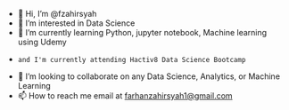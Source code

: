 - 👋 Hi, I’m @fzahirsyah
- 👀 I’m interested in Data Science
- 🌱 I’m currently learning Python, jupyter notebook, Machine learning using Udemy
-     and I'm currently attending Hactiv8 Data Science Bootcamp
- 💞️ I’m looking to collaborate on any Data Science, Analytics, or Machine Learning
- 📫 How to reach me email at farhanzahirsyah1@gmail.com

<!---
fzahirsyah/fzahirsyah is a ✨ special ✨ repository because its `README.md` (this file) appears on your GitHub profile.
You can click the Preview link to take a look at your changes.
--->
